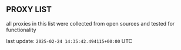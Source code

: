 ## PROXY LIST

all proxies in this list were collected from open sources and tested for functionality

last update: `2025-02-24 14:35:42.494115+00:00` UTC